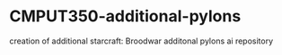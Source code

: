 # CMPUT350-additional-pylons
creation of additional starcraft: Broodwar additonal pylons ai repository
